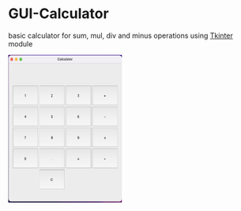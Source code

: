 # GUI-Calculator
basic calculator for sum, mul, div and minus operations using [Tkinter](https://docs.python.org/3/library/tkinter.html) module 

<img src="pics/ex.png" width="230" height="300">